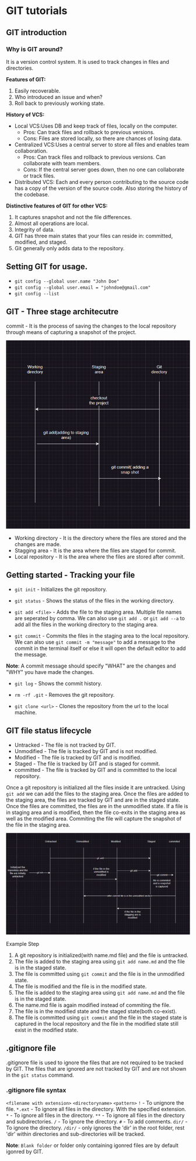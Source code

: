 # GIT tutorials

## GIT introduction

### Why is GIT around?

It is a version control system. It is used to track changes in files and directories. 
 
**Features of GIT:**
1. Easily recoverable.
1. Who introduced an issue and when?
1. Roll back to previously working state.

**History of VCS:**

- Local VCS:Uses DB and keep track of files, locally on the computer.
    - Pros: Can track files and rollback to previous versions.
    - Cons: Files are stored locally, so there are chances of losing data.
- Centralized VCS:Uses a central server to store all files and enables team collaboration.
    - Pros: Can track files and rollback to previous versions. Can collaborate with team members.
    - Cons: If the central server goes down, then no one can collaborate or track files.
- Distributed VCS: Each and every person contributing to the source code has a copy of the version of the source code. Also storing the history  of the codebase.

**Distinctive features of GIT for other VCS:**
1. It captures snapshot and not the file differences.
1. Almost all operations are local.
1. Integrity of data.
1. GIT has three main states that your files can reside in: committed, modified, and staged.
1. Git generally only adds data to the repository.


## Setting GIT for usage.

- `git config --global user.name "John Doe"`
- `git config --global user.email = "johndoe@gmail.com"`
- `git config --list`

## GIT - Three stage architecutre

commit - It is the process of saving the changes to the local repository through means of capturing a snapshot of the project.

![img](/threeStageArch.png)

- Working directory - It is the directory where the files are stored and the changes are made.
- Stagging area - It is the area where the files are staged for commit.
- Local repository - It is the area where the files are stored after commit.

## Getting started - Tracking your file

- `git init` - Initializes the git repository.

- `git status` - Shows the status of the files in the working directory.

- `git add <file>` - Adds the file to the staging area. Multiple file names are seperated by comma. We can also use `git add .`  or `git add --a` to add all the files in the working directory to the staging area.

- `git commit` - Commits the files in the staging area to the local repository. We can also use `git commit -m "message"` to add a message to the commit in the terminal itself or else it will open the default editor to add the message.  

**Note**: A commit message should specify "WHAT" are the changes and "WHY" you have made the changes. 

- `git log` - Shows the commit history.
 
- `rm -rf .git` - Removes the git repository.

- `git clone <url>` - Clones the repository from the url to the local machine.

## GIT file status lifecycle

- Untracked - The file is not tracked by GIT.
- Unmodified - The file is tracked by GIT and is not modified.
- Modified - The file is tracked by GIT and is modified.
- Staged - The file is tracked by GIT and is staged for commit.
- committed - The file is tracked by GIT and is committed to the local repository.

Once a git repository is initialized all the files inside it are untracked. Using `git add` we can add the files to the staging area. Once the files are added to the staging area, the files are tracked by GIT and are in the staged state. Once the files are committed, the files are in the unmodified state. If a file is in staging area and is modified, then the file co-exits in the staging area as well as the modified area. Commiting the file will capture the snapshot of the file in the staging area.

![File status lifecycle](/fileStatusLifecycle.png)

Example Step

1. A git repository is initialized(with name.md file) and the file is untracked.
1. The file is added to the staging area using `git add name.md` and the file is in the staged state.
1. The file is committed using `git commit` and the file is in the unmodified state.
1. The file is modified and the file is in the modified state.
1. The file is added to the staging area using `git add name.md` and the file is in the staged state.
1. The name.md file is again modified instead of commiting the file.
1. The file is in the modified state and the staged state(both co-exist).
1. The file is committed using `git commit` and the file in the staged state is captured in the local repository and the file in the modified state still exist in the modified state.


## .gitignore file

.gitignore file is used to ignore the files that are not required to be tracked by GIT. The files that are ignored are not tracked by GIT and are not shown in the `git status` command.

### .gitignore file syntax
`<filename with extension>`
`<directoryname>`
`<pattern>`
`!` - To unignore the file.
`*.ext` - To ignore all files in the directory. With the specified extension.
`*` - To ignore all files in the directory.
`**` - To ignore all files in the directory and subdirectories.
`/` - To ignore the directory.
`#` - To add comments.
`dir/` - To ignore the directory.
`/dir/` - only ignores the 'dir' in the root folder, rest 'dir' within directories and sub-directories will be tracked.

**Note**: `Blank folder` or folder only containing igonred files are by default igonred by GIT.
